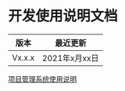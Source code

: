# 开发使用说明文档

|版本| 最近更新       |
| ------------ | -------------- |
| Vx.x.x | 2021年x月xx日 |

[项目管理系统使用说明](/项目管理系统使用说明/项目管理软件使用说明.md)
